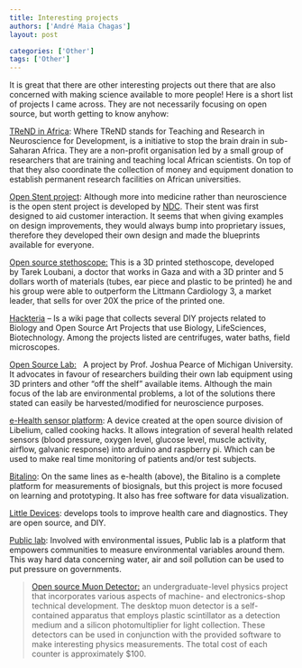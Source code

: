 ```yaml
---
title: Interesting projects
authors: ['André Maia Chagas']
layout: post

categories: ['Other']
tags: ['Other']
---
```

It is great that there are other interesting projects out there that are also concerned with making science available to more people! Here is a short list of projects I came across. They are not necessarily focusing on open source, but worth getting to know anyhow:

[TReND in Africa](http://trendinafrica.org/who-are-we/our-mission/): Where TReND stands for Teaching and Research in Neuroscience for Development, is a initiative to stop the brain drain in sub-Saharan Africa. They are a non-profit organisation led by a small group of researchers that are training and teaching local African scientists. On top of that they also coordinate the collection of money and equipment donation to establish permanent research facilities on African universities.

[Open Stent project](https://github.com/cbonsig/open-stent): Although more into medicine rather than neuroscience is the open stent project is developed by [NDC](http://www.nitinol.com/). Their stent was first designed to aid customer interaction. It seems that when giving examples on design improvements, they would always bump into proprietary issues, therefore they developed their own design and made the blueprints available for everyone.

[Open source stethoscope:](https://github.com/GliaX/Stethoscope) This is a 3D printed stethoscope, developed by Tarek Loubani, a doctor that works in Gaza and with a 3D printer and 5 dollars worth of materials (tubes, ear piece and plastic to be printed) he and his group were able to outperform the Littmann Cardiology 3, a market leader, that sells for over 20X the price of the printed one.

[Hackteria](http://hackteria.org/wiki/index.php/Main_Page) &#8211; Is a wiki page that collects several DIY projects related to Biology and Open Source Art Projects that use Biology, LifeSciences, Biotechnology. Among the projects listed are centrifuges, water baths, field microscopes.

[Open Source Lab:](http://www.appropedia.org/Open-source_Lab)   A project by Prof. Joshua Pearce of Michigan University. It advocates in favour of researchers building their own lab equipment using 3D printers and other &#8220;off the shelf&#8221; available items. Although the main focus of the lab are environmental problems, a lot of the solutions there stated can easily be harvested/modified for neuroscience purposes.

[e-Health sensor platform](https://www.cooking-hacks.com/documentation/tutorials/ehealth-biometric-sensor-platform-arduino-raspberry-pi-medical): A device created at the open source division of Libelium, called cooking hacks. It allows integration of several health related sensors (blood pressure, oxygen level, glucose level, muscle activity, airflow, galvanic response) into arduino and raspberry pi. Which can be used to make real time monitoring of patients and/or test subjects.

[Bitalino](http://www.bitalino.com/): On the same lines as e-health (above), the Bitalino is a complete platform for measurements of biosignals, but this project is more focused on learning and prototyping. It also has free software for data visualization.

[Little Devices](http://littledevices.org/research/): develops tools to improve health care and diagnostics. They are open source, and DIY.

[Public lab](http://publiclab.org/): Involved with environmental issues, Public lab is a platform that empowers communities to measure environmental variables around them. This way hard data concerning water, air and soil pollution can be used to put pressure on governments.

> [Open source Muon Detector:](https://arxiv.org/abs/1606.01196) an undergraduate-level physics project that incorporates various aspects of machine- and electronics-shop technical development. The desktop muon detector is a self-contained apparatus that employs plastic scintillator as a detection medium and a silicon photomultiplier for light collection. These detectors can be used in conjunction with the provided software to make interesting physics measurements. The total cost of each counter is approximately $100.
